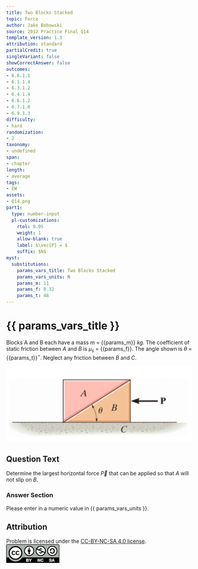 ```yaml
---
title: Two Blocks Stacked
topic: Force
author: Jake Bobowski
source: 2012 Practice Final Q14
template_version: 1.3
attribution: standard
partialCredit: true
singleVariant: false
showCorrectAnswer: false
outcomes:
- 6.6.1.1
- 6.1.1.4
- 6.3.1.2
- 6.4.1.4
- 6.6.1.2
- 6.7.1.0
- 6.9.1.3
difficulty:
- hard
randomization:
- 2
taxonomy:
- undefined
span:
- chapter
length:
- average
tags:
- EW
assets:
- Q14.png
part1:
  type: number-input
  pl-customizations:
    rtol: 0.05
    weight: 1
    allow-blank: true
    label: $\vec{P} = $
    suffix: $N$
myst:
  substitutions:
    params_vars_title: Two Blocks Stacked
    params_vars_units: N
    params_m: 11
    params_f: 0.32
    params_t: 48
---
```

# {{ params_vars_title }}
Blocks A and B each have a mass $m$ = {{params_m}} $kg$.
The coefficient of static friction between $A$ and $B$ is $\mu_s$ = {{params_f}}.
The angle shown is $\theta$ = {{params_t}}$^{\circ}$.
Neglect any friction between $B$ and $C$.

<img src="Q14.png" alt="Right triangle A is stacked on top of right triangle B to create a rectangular block sitting on top of surface C. The angle between the hypotenuse and adjacent in triangle B is theta. A ninety-degree force P, acting to the left, is applied to the opposite side of triangle B." width=500>

## Question Text

Determine the largest horizontal force $\vec{P}$ that can be applied so that $A$ will not slip on $B$.

### Answer Section

Please enter in a numeric value in {{ params_vars_units }}.

## Attribution

Problem is licensed under the [CC-BY-NC-SA 4.0 license](https://creativecommons.org/licenses/by-nc-sa/4.0/).<br> ![The Creative Commons 4.0 license requiring attribution-BY, non-commercial-NC, and share-alike-SA license.](https://raw.githubusercontent.com/firasm/bits/master/by-nc-sa.png)